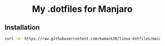 <h1 align="center">My .dotfiles for Manjaro</h1>

## Installation

```bash
curl -o- https://raw.githubusercontent.com/kamack38/linux-dotfiles/main/scripts/install.sh | bash
```
